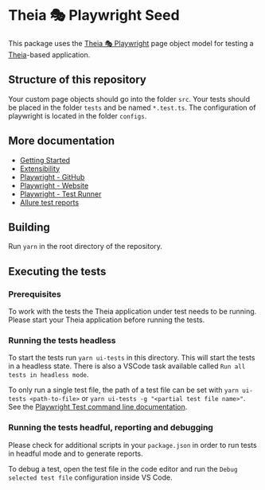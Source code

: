 # Theia 🎭 Playwright Seed

This package uses the [Theia 🎭 Playwright](https://github.com/eclipse-theia/theia/tree/master/examples/playwright) page object model for testing a [Theia](https://github.com/eclipse-theia/theia)-based application.

## Structure of this repository

Your custom page objects should go into the folder `src`.
Your tests should be placed in the folder `tests` and be named `*.test.ts`.
The configuration of playwright is located in the folder `configs`.

## More documentation

- [Getting Started](https://github.com/eclipse-theia/theia/tree/master/examples/playwright/docs/GETTING_STARTED.md)
- [Extensibility](https://github.com/eclipse-theia/theia/tree/master/examples/playwright/docs/EXTENSIBILITY.md)
- [Playwright - GitHub](https://github.com/microsoft/playwright)
- [Playwright - Website](https://playwright.dev)
- [Playwright - Test Runner](https://playwright.dev/docs/intro)
- [Allure test reports](https://github.com/allure-framework/allure2)

## Building

Run `yarn` in the root directory of the repository.

## Executing the tests

### Prerequisites

To work with the tests the Theia application under test needs to be running.
Please start your Theia application before running the tests.

### Running the tests headless

To start the tests run `yarn ui-tests` in this directory. This will start the tests in a headless state. There is also a VSCode task available called
`Run all tests in headless mode`.

To only run a single test file, the path of a test file can be set with `yarn ui-tests <path-to-file>` or `yarn ui-tests -g "<partial test file name>"`.
See the [Playwright Test command line documentation](https://playwright.dev/docs/intro#command-line).

### Running the tests headful, reporting and debugging

Please check for additional scripts in your `package.json` in order to run tests in headful mode and to generate reports.

To debug a test, open the test file in the code editor and run the `Debug selected test file` configuration inside VS Code.
